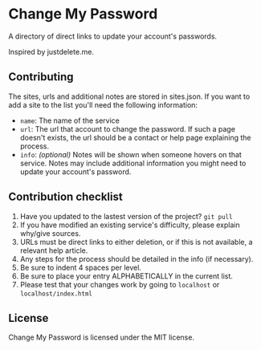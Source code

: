 Change My Password
==================

A directory of direct links to update your account's passwords.

Inspired by justdelete.me.

Contributing
------------

The sites, urls and additional notes are stored in sites.json. If you want to add a site to the list you'll need the following information:

- `name`: The name of the service
- `url`: The url that account to change the password. If such a page doesn't exists, the url should be a contact or help page explaining the process.
- `info`: *(optional)* Notes will be shown when someone hovers on that service. Notes may include additional information you might need to update your account's password.

Contribution checklist
----------------------

1. Have you updated to the lastest version of the project? `git pull`
2. If you have modified an existing service's difficulty, please explain why/give sources.
3. URLs must be direct links to either deletion, or if this is not available, a relevant help article.
4. Any steps for the process should be detailed in the info (if necessary).
5. Be sure to indent 4 spaces per level.
6. Be sure to place your entry ALPHABETICALLY in the current list.
7. Please test that your changes work by going to `localhost` or `localhost/index.html`

License
-------

Change My Password is licensed under the MIT license.
